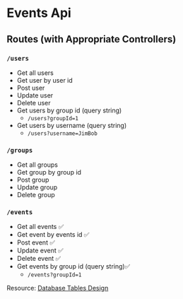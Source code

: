 # Events Api

## Routes (with Appropriate Controllers)

### `/users`

- Get all users
- Get user by user id
- Post user
- Update user
- Delete user
- Get users by group id (query string)
  - `/users?groupId=1`
- Get users by username (query string)
  - `/users?username=JimBob`

### `/groups`

- Get all groups
- Get group by group id
- Post group
- Update group
- Delete group

### `/events`

- Get all events ✅
- Get event by events id ✅
- Post event ✅
- Update event ✅
- Delete event ✅
- Get events by group id (query string)✅
  - `/events?groupId=1`

Resource:
[Database Tables Design](https://docs.google.com/presentation/d/1hhhONPnKfxotoaStLsFVPMhondxvifOlVBJBpZfzdQc/edit#slide=id.p)
